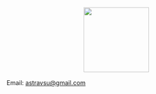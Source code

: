<h3 align="center"><img src="https://www.vsu.ru/ru/university/general/images/vsu_gerb170x200.jpg" height="150"/></h3>

Email: [astravsu@gmail.com](mailto:astravsu@gmail.com)
